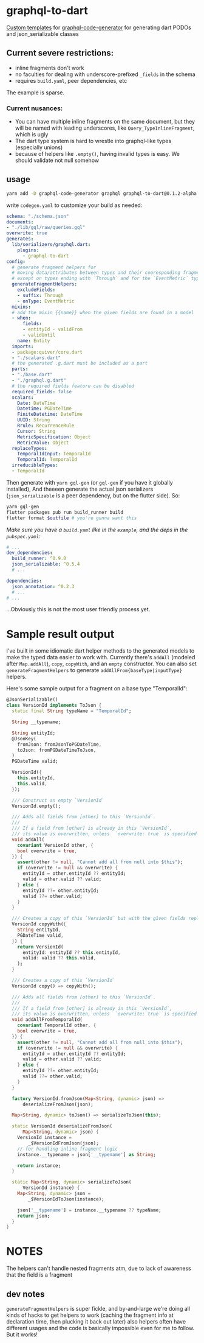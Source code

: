 # graphql-to-dart
[Custom templates](https://github.com/dotansimha/graphql-code-generator/blob/master/packages/graphql-codegen-generators/CUSTOM_TEMPLATES.md) for [graphql-code-generator](https://github.com/dotansimha/graphql-code-generator) for generating dart PODOs and json_serializable classes

## Current severe restrictions:
* inline fragments don't work
* no faculties for dealing with underscore-prefixed `_fields` in the schema
* requires `build.yaml`, peer dependencies, etc

The example is sparse.

### Current nusances:
* You can have multiple inline fragments on the same document, but they will be named with leading underscores, like `Query_TypeInlineFragment`, which is ugly
* The dart type system is hard to wrestle into graphql-like types (especially unions)
* because of helpers like `.empty()`, having invalid types is easy. We should validate not null somehow


## usage
```bash
yarn add -D graphql-code-generator graphql graphql-to-dart@0.1.2-alpha
```
write `codegen.yaml` to customize your build as needed:
```yaml
schema: "./schema.json"
documents: 
- "./lib/gql/raw/queries.gql"
overwrite: true
generates:
  lib/serializers/graphql.dart:
    plugins:
      - graphql-to-dart
config:
  # generate fragment helpers for
  # moving data/attributes between types and their cooresponding fragments,
  # except on types ending with `Through` and for the `EventMetric` type
  generateFragmentHelpers:
    excludeFields:
    - suffix: Through
    - onType: EventMetric
  mixins:
  # add the mixin {{name}} when the given fields are found in a model
  - when:
      fields:
      - entityId - validFrom
      - validUntil
    name: Entity
  imports:
  - package:quiver/core.dart
  - "./scalars.dart"
  # the generated .g.dart must be included as a part
  parts:
  - "./base.dart"
  - "./graphql.g.dart"
  # the required fields feature can be disabled 
  required_fields: false
  scalars:
    Date: DateTime
    Datetime: PGDateTime
    FiniteDatetime: DateTime
    UUID: String
    Rrule: RecurrenceRule
    Cursor: String
    MetricSpecification: Object
    MetricValue: Object
  replaceTypes:
    TemporalIdInput: TemporalId
    TemporalId: TemporalId
  irreducibleTypes:
  - TemporalId
```
Then generate with `yarn gql-gen` (or `gql-gen` if you have it globally installed),
And theeeen generate the actual json serializers (`json_serializable` is a peer dependency, but on the flutter side).
So:
```bash
yarn gql-gen
flutter packages pub run build_runner build
flutter format $outfile # you're gunna want this
```

*Make sure you have a `build.yaml` like in the `example`, and the deps in the `pubspec.yaml`*:
```yaml
# ...
dev_dependencies:
  build_runner: ^0.9.0
  json_serializable: ^0.5.4
  # ...

dependencies:
  json_annotation: ^0.2.3
  # ...
# ...
```

...Obviously this is not the most user friendly process yet.

# Sample result output
I've built in some idiomatic dart helper methods to the generated models to make the typed data easier to work with. Currently there's `addAll` (modeled after `Map.addAll`), `copy`, `copyWith`, and an `empty` constructor. You can also set `generateFragmentHelpers` to generate `addAllFrom{baseType|inputType}` helpers.

Here's some sample output for a fragment on a base type "TemporalId":
```dart
@JsonSerializable()
class VersionId implements ToJson {
  static final String typeName = "TemporalId";

  String __typename;

  String entityId;
  @JsonKey(
    fromJson: fromJsonToPGDateTime,
    toJson: fromPGDateTimeToJson,
  )
  PGDateTime valid;

  VersionId({
    this.entityId,
    this.valid,
  });

  /// Construct an empty `VersionId`
  VersionId.empty();

  /// Adds all fields from [other] to this `VersionId`.
  ///
  /// If a field from [other] is already in this `VersionId`,
  /// its value is overwritten, unless  `overwrite: true` is specified
  void addAll(
    covariant VersionId other, {
    bool overwrite = true,
  }) {
    assert(other != null, "Cannot add all from null into $this");
    if (overwrite != null && overwrite) {
      entityId = other.entityId ?? entityId;
      valid = other.valid ?? valid;
    } else {
      entityId ??= other.entityId;
      valid ??= other.valid;
    }
  }

  /// Creates a copy of this `VersionId` but with the given fields replaced with the new values.
  VersionId copyWith({
    String entityId,
    PGDateTime valid,
  }) {
    return VersionId(
      entityId: entityId ?? this.entityId,
      valid: valid ?? this.valid,
    );
  }

  /// Creates a copy of this `VersionId`
  VersionId copy() => copyWith();

  /// Adds all fields from [other] to this `VersionId`.
  ///
  /// If a field from [other] is already in this `VersionId`,
  /// its value is overwritten, unless  `overwrite: true` is specified
  void addAllFromTemporalId(
    covariant TemporalId other, {
    bool overwrite = true,
  }) {
    assert(other != null, "Cannot add all from null into $this");
    if (overwrite != null && overwrite) {
      entityId = other.entityId ?? entityId;
      valid = other.valid ?? valid;
    } else {
      entityId ??= other.entityId;
      valid ??= other.valid;
    }
  }

  factory VersionId.fromJson(Map<String, dynamic> json) =>
      deserializeFromJson(json);

  Map<String, dynamic> toJson() => serializeToJson(this);

  static VersionId deserializeFromJson(
      Map<String, dynamic> json) {
    VersionId instance =
        _$VersionIdFromJson(json);
    // for handling inline fragment logic
    instance.__typename = json['__typename'] as String;

    return instance;
  }

  static Map<String, dynamic> serializeToJson(
      VersionId instance) {
    Map<String, dynamic> json =
        _$VersionIdToJson(instance);

    json['__typename'] = instance.__typename ?? typeName;
    return json;
  }
}
```

# NOTES
The helpers can't handle nested fragments atm, due to lack of awareness that the field is a fragment


## dev notes
`generateFragmentHelpers` is super fickle, and by-and-large we're doing all kinds of hacks to get helpers to work 
(caching the fragment info at declaration time, then plucking it back out later)
also helpers often have different usages and the code is basically impossible even for me to follow.
But it works!
